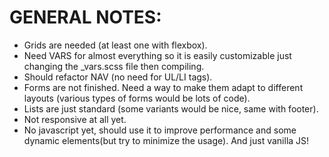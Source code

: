 # GENERAL NOTES:
* Grids are needed (at least one with flexbox).
* Need VARS for almost everything so it is easily customizable just changing the _vars.scss file then compiling.
* Should refactor NAV (no need for UL/LI tags).
* Forms are not finished. Need a way to make them adapt to different layouts (various types of forms would be lots of code).
* Lists are just standard (some variants would be nice, same with footer).
* Not responsive at all yet.
* No javascript yet, should use it to improve performance and some dynamic elements(but try to minimize the usage). And just vanilla JS!
